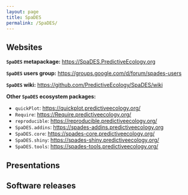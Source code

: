 ```yaml
---
layout: page
title: SpaDES
permalink: /SpaDES/
---
```


## Websites

**`SpaDES` metapackage:** <https://SpaDES.PredictiveEcology.org>

**`SpaDES` users group:** <https://groups.google.com/d/forum/spades-users>

**`SpaDES` wiki:** <https://github.com/PredictiveEcology/SpaDES/wiki>

**Other `SpaDES` ecosystem packages:**

- `quickPlot`: <https://quickplot.predictiveecology.org/>
- `Require`: <https://Require.predictiveecology.org/>
- `reproducible`: <https://reproducible.predictiveecology.org/>
- `SpaDES.addins`: <https://spades-addins.predictiveecology.org>
- `SpaDES.core`: <https://spades-core.predictiveecology.org/>
- `SpaDES.shiny`: <https://spades-shiny.predictiveecology.org/>
- `SpaDES.tools`: <https://spades-tools.predictiveecology.org/>

## Presentations
  
<script src="https://bibbase.org/show?bib=https%3A%2F%2Fapi.zotero.org%2Fusers%2F1482%2Fcollections%2FRG586MVG%2Fitems%3Fkey%3DL01f7EYtoVM7a0BZeSBan70l%26format%3Dbibtex%26limit%3D100&jsonp=1&theme=side&authorFirst=1"></script> 

## Software releases

<script src="https://bibbase.org/show?bib=https%3A%2F%2Fapi.zotero.org%2Fusers%2F1482%2Fcollections%2FVQ8W4S4V%2Fitems%3Fkey%3DL01f7EYtoVM7a0BZeSBan70l%26format%3Dbibtex%26limit%3D100&jsonp=1&theme=side&authorFirst=1"></script>

